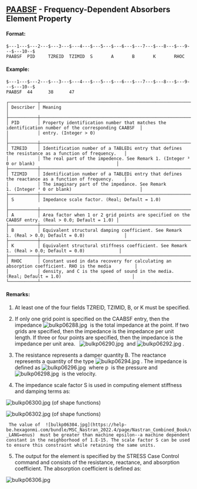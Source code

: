 ## [PAABSF](https://help.hexagonmi.com/bundle/MSC_Nastran_2022.4/page/Nastran_Combined_Book/qrg/bulkp/TOC.PAABSF.xhtml) - Frequency-Dependent Absorbers Element Property

#### Format:

```nastran
$---1---$---2---$---3---$---4---$---5---$---6---$---7---$---8---$---9---$---10--$
PAABSF  PID     TZREID  TZIMID  S       A       B       K       RHOC            
```
#### Example:

```nastran
$---1---$---2---$---3---$---4---$---5---$---6---$---7---$---8---$---9---$---10--$
PAABSF  44      38      47                                                      
```
```text
┌───────────┬────────────────────────────────────────────────────────────────────────────────────────────────────┐
│ Describer │ Meaning                                                                                            │
├───────────┼────────────────────────────────────────────────────────────────────────────────────────────────────┤
│ PID       │ Property identification number that matches the identification number of the corresponding CAABSF  │
│           │ entry. (Integer > 0)                                                                               │
├───────────┼────────────────────────────────────────────────────────────────────────────────────────────────────┤
│ TZREID    │ Identification number of a TABLEDi entry that defines the resistance as a function of frequency.   │
│           │ The real part of the impedence. See Remark 1. (Integer ³ 0 or blank)                               │
├───────────┼────────────────────────────────────────────────────────────────────────────────────────────────────┤
│ TZIMID    │ Identification number of a TABLEDi entry that defines the reactance as a function of frequency.    │
│           │ The imaginary part of the impedance. See Remark 1. (Integer ³ 0 or blank)                          │
├───────────┼────────────────────────────────────────────────────────────────────────────────────────────────────┤
│ S         │ Impedance scale factor. (Real; Default = 1.0)                                                      │
├───────────┼────────────────────────────────────────────────────────────────────────────────────────────────────┤
│ A         │ Area factor when 1 or 2 grid points are specified on the CAABSF entry. (Real > 0.0; Default = 1.0) │
├───────────┼────────────────────────────────────────────────────────────────────────────────────────────────────┤
│ B         │ Equivalent structural damping coefficient. See Remark 1. (Real > 0.0; Default = 0.0)               │
├───────────┼────────────────────────────────────────────────────────────────────────────────────────────────────┤
│ K         │ Equivalent structural stiffness coefficient. See Remark 1. (Real > 0.0; Default = 0.0)             │
├───────────┼────────────────────────────────────────────────────────────────────────────────────────────────────┤
│ RHOC      │ Constant used in data recovery for calculating an absorption coefficient. RHO is the media         │
│           │ density, and C is the speed of sound in the media. (Real; Default = 1.0)                           │
└───────────┴────────────────────────────────────────────────────────────────────────────────────────────────────┘
```
#### Remarks:

1. At least one of the four fields TZREID, TZIMID, B, or K must be specified.

2. If only one grid point is specified on the CAABSF entry, then the impedance  ![bulkp06288.jpg](https://help-be.hexagonmi.com/bundle/MSC_Nastran_2022.4/page/Nastran_Combined_Book/qrg/bulkp/../../../assets/bulkp06288.jpg?_LANG=enus)  is the total impedance at the point. If two grids are specified, then the impedance is the impedance per unit length. If three or four points are specified, then the impedance is the impedance per unit area.   ![bulkp06290.jpg](https://help-be.hexagonmi.com/bundle/MSC_Nastran_2022.4/page/Nastran_Combined_Book/qrg/bulkp/../../../assets/bulkp06290.jpg?_LANG=enus)  and  ![bulkp06292.jpg](https://help-be.hexagonmi.com/bundle/MSC_Nastran_2022.4/page/Nastran_Combined_Book/qrg/bulkp/../../../assets/bulkp06292.jpg?_LANG=enus) .

3. The resistance represents a damper quantity B. The reactance represents a quantity of the type  ![bulkp06294.jpg](https://help-be.hexagonmi.com/bundle/MSC_Nastran_2022.4/page/Nastran_Combined_Book/qrg/bulkp/../../../assets/bulkp06294.jpg?_LANG=enus) . The impedance is defined as  ![bulkp06296.jpg](https://help-be.hexagonmi.com/bundle/MSC_Nastran_2022.4/page/Nastran_Combined_Book/qrg/bulkp/../../../assets/bulkp06296.jpg?_LANG=enus)  where  p  is the pressure and  ![bulkp06298.jpg](https://help-be.hexagonmi.com/bundle/MSC_Nastran_2022.4/page/Nastran_Combined_Book/qrg/bulkp/../../../assets/bulkp06298.jpg?_LANG=enus)  is the velocity.

4. The impedance scale factor S is used in computing element stiffness and damping terms as:

![bulkp06300.jpg](https://help-be.hexagonmi.com/bundle/MSC_Nastran_2022.4/page/Nastran_Combined_Book/qrg/bulkp/../../../assets/bulkp06300.jpg?_LANG=enus) (of shape functions)

![bulkp06302.jpg](https://help-be.hexagonmi.com/bundle/MSC_Nastran_2022.4/page/Nastran_Combined_Book/qrg/bulkp/../../../assets/bulkp06302.jpg?_LANG=enus) (of shape functions)

     The value of  ![bulkp06304.jpg](https://help-be.hexagonmi.com/bundle/MSC_Nastran_2022.4/page/Nastran_Combined_Book/qrg/bulkp/../../../assets/bulkp06304.jpg?_LANG=enus)  must be greater than machine epsilon--a machine dependent constant in the neighborhood of 1.E-15. The scale factor S can be used to ensure this constraint while retaining the same units.

5. The output for the element is specified by the STRESS Case Control command and consists of the resistance, reactance, and absorption coefficient. The absorption coefficient is defined as:

![bulkp06306.jpg](https://help-be.hexagonmi.com/bundle/MSC_Nastran_2022.4/page/Nastran_Combined_Book/qrg/bulkp/../../../assets/bulkp06306.jpg?_LANG=enus)  


